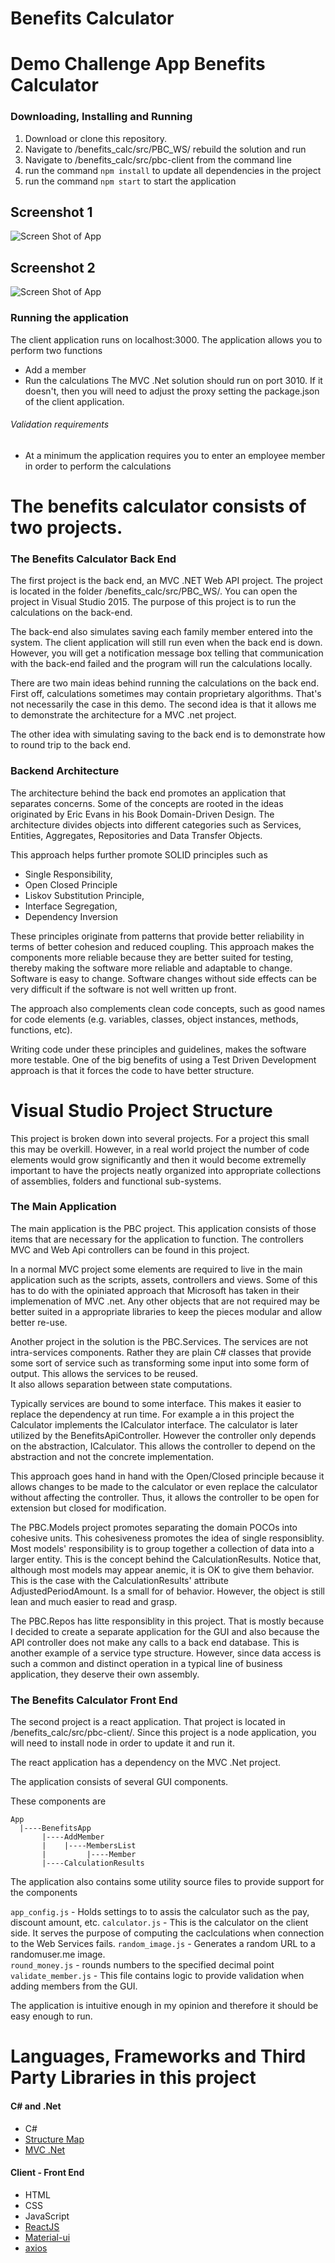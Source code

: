 # Benefits Calculator

# Demo Challenge App Benefits Calculator

### Downloading, Installing and Running

1. Download or clone this repository.
2. Navigate to /benefits_calc/src/PBC_WS/ rebuild the solution and run
3. Navigate to /benefits_calc/src/pbc-client from the command line
4. run the command `npm install` to update all dependencies in the project
5. run the command `npm start` to start the application

## Screenshot 1
![Screen Shot of App](https://raw.githubusercontent.com/fernandozamoraj/benefits_calc/master/docs/screenshot1.PNG)

## Screenshot 2
![Screen Shot of App](https://raw.githubusercontent.com/fernandozamoraj/benefits_calc/master/docs/screenshot3.PNG)
### Running the application

The client application runs on localhost:3000.
The application allows you to perform two functions
   * Add a member
   * Run the calculations
The MVC .Net solution should run on port 3010.  If it doesn't, then you will need to adjust
the proxy setting the package.json of the client application.

###### Validation requirements
   * At a minimum the application requires you to enter an employee member in order to
     perform the calculations


# The benefits calculator consists of two projects.

### The Benefits Calculator Back End

The first project is the back end, an MVC .NET Web API project. The project
is located in the folder /benefits_calc/src/PBC_WS/.  You can open the project
in Visual Studio 2015. The purpose of this project is to run the calculations on
the back-end.

The back-end also simulates saving each family member entered into the system.
The client application will still run even when the back end is down. However,
you will get a notification message box telling that communication with the 
back-end failed and the program will run the calculations locally.   

There are two main ideas behind running the calculations on the back end. First 
off, calculations sometimes may contain proprietary algorithms.  That's not necessarily
the case in this demo. The second idea is that it allows me to demonstrate the
architecture for a MVC .net project.

The other idea with simulating saving to the back end is to demonstrate how
to round trip to the back end.

### Backend Architecture

The architecture behind the back end promotes an application that separates concerns.
Some of the concepts are rooted in the ideas originated by Eric Evans in his Book
Domain-Driven Design.  The architecture divides objects into different categories such
as Services, Entities, Aggregates, Repositories and Data Transfer Objects.

This approach helps further promote SOLID principles such as 

* Single Responsibility, 
* Open Closed Principle
* Liskov Substitution Principle,
* Interface Segregation,
* Dependency Inversion

These principles originate from patterns that provide better reliability in terms of better 
cohesion and reduced coupling.  This approach makes the components more reliable because
they are better suited for testing, thereby making the software more reliable and adaptable
to change. Software is easy to change.  Software changes without side effects can be 
very difficult if the software is not well written up front.

The approach also complements clean code concepts, such as good names for code elements 
(e.g. variables, classes, object instances, methods, functions, etc).

Writing code under these principles and guidelines, makes the software more testable.  One
of the big benefits of using a Test Driven Development approach is that it forces the code
to have better structure. 

# Visual Studio Project Structure

This project is broken down into several projects.  For a project this small this may 
be overkill.  However, in a real world project the number of code elements would grow
significantly and then it would become extremelly important to have the projects neatly
organized into appropriate collections of assemblies, folders and functional sub-systems.

### The Main Application

The main application is the PBC project.  This application consists of those items
that are necessary for the application to function.  The controllers MVC and Web Api controllers
can be found in this project.

In a normal MVC project some elements are required to live in the main application such
as the scripts, assets, controllers and views.  Some of this has to do with the opiniated
approach that Microsoft has taken in their implemenation of MVC .net.  Any other objects
that are not required may be better suited in a appropriate libraries to keep the pieces
modular and allow better re-use.

Another project in the solution is the PBC.Services.  The services are not intra-services
components. Rather they are plain C# classes that provide some sort of service such as 
transforming some input into some form of output.  This allows the services to be reused.  
It also allows separation between state computations.

Typically services are bound to some interface.  This makes it easier to replace the dependency
at run time.  For example a in this project the Calculator implements the ICalculator 
interface. The calculator is later utilized by the BenefitsApiController.  However the
controller only depends on the abstraction, ICalculator.  This allows the controller
to depend on the abstraction and not the concrete implementation.

This approach goes hand in hand with the Open/Closed principle because it allows changes to be made
to the calculator or even replace the calculator without affecting the controller. Thus,
it allows the controller to be open for extension but closed for modification.

The PBC.Models project promotes separating the domain POCOs into cohesive units.  This 
cohesiveness promotes the idea of single responsiblity. Most models' responsibility is
to group together a collection of data into a larger entity.  This is the concept behind
the CalculationResults.  Notice that, although most models may appear anemic, it is OK
to give them behavior. This is the case with the CalculationResults' attribute AdjustedPeriodAmount.
Is a small for of behavior. However, the object is still lean and much easier to read and grasp.

The PBC.Repos has litte responsiblity in this project.  That is mostly because I decided
to create a separate application for the GUI and also because the API controller does
not make any calls to a back end database.  This is another example of a service
type structure.  However, since data access is such a common and distinct operation in 
a typical line of business application, they deserve their own assembly.

### The Benefits Calculator Front End

The second project is a react application.  That project is located in
/benefits_calc/src/pbc-client/. Since this project is a node application, you
will need to install node in order to update it and run it.

The react application has a dependency on the MVC .Net project. 

The application consists of several GUI components.

These components are

```
App
  |----BenefitsApp
       |----AddMember
       |    |----MembersList
       |         |----Member
       |----CalculationResults 
```

The application also contains some utility source files to provide support for the components

`app_config.js` - Holds settings to to assis the calculator such as the pay, discount amount, etc.
`calculator.js` - This is the calculator on the client side. It serves the purpose of computing the
                caclculations when connection to the Web Services fails.
`random_image.js` - Generates a random URL to a randomuser.me image.  
`round_money.js` - rounds numbers to the specified decimal point
`validate_member.js` - This file contains logic to provide validation when adding members from the GUI.

The application is intuitive enough in my opinion and therefore it should be easy enough to run.

# Languages, Frameworks and Third Party Libraries in this project

#### C# and .Net
* C#
* [Structure Map](http://structuremap.github.io/)
* [MVC .Net](https://www.asp.net/mvc)

#### Client - Front End
* HTML
* CSS
* JavaScript
* [ReactJS](https://reactjs.org/)
* [Material-ui](http://www.material-ui.com)
* [axios](https://www.npmjs.com/package/axios)

